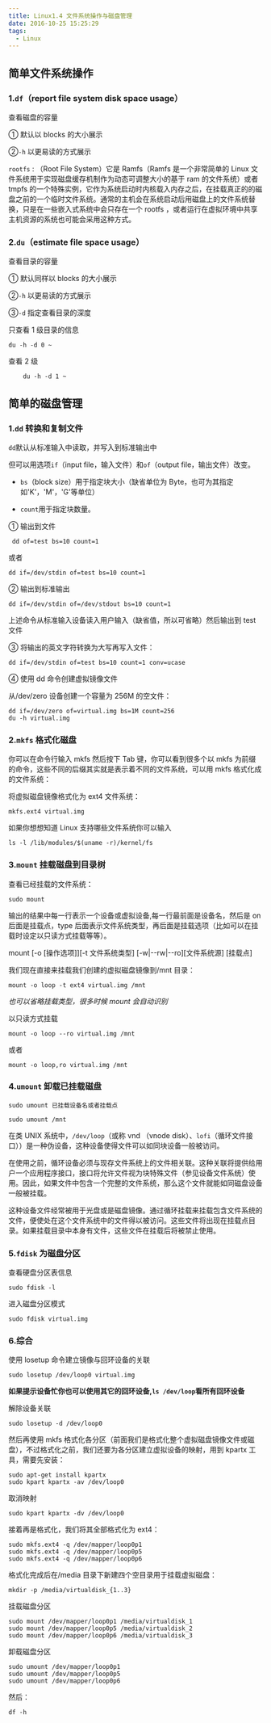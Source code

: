 ```yaml
---
title: Linux1.4 文件系统操作与磁盘管理
date: 2016-10-25 15:25:29
tags:
  - Linux
---
```


## 简单文件系统操作

### 1.`df`（report file system disk space usage）

查看磁盘的容量

① 默认以 blocks 的大小展示

②`-h` 以更易读的方式展示

`rootfs` : （Root File System）它是 Ramfs（Ramfs 是一个非常简单的 Linux 文件系统用于实现磁盘缓存机制作为动态可调整大小的基于 ram 的文件系统）或者 tmpfs 的一个特殊实例，它作为系统启动时内核载入内存之后，在挂载真正的的磁盘之前的一个临时文件系统。通常的主机会在系统启动后用磁盘上的文件系统替换，只是在一些嵌入式系统中会只存在一个 rootfs ，或者运行在虚拟环境中共享主机资源的系统也可能会采用这种方式。

### 2.`du`（estimate file space usage）

查看目录的容量

① 默认同样以 blocks 的大小展示

②`-h` 以更易读的方式展示

③`-d` 指定查看目录的深度

只查看 1 级目录的信息

```shell
du -h -d 0 ~
```

查看 2 级

```shell
    du -h -d 1 ~
```

## 简单的磁盘管理

### 1.`dd` 转换和复制文件

`dd`默认从标准输入中读取，并写入到标准输出中

但可以用选项`if`（input file，输入文件）和`of`（output file，输出文件）改变。

- `bs`（block size）用于指定块大小（缺省单位为 Byte，也可为其指定如'K'，'M'，'G'等单位）

- `count`用于指定块数量。

① 输出到文件

```shell
 dd of=test bs=10 count=1
```

或者

```shell
dd if=/dev/stdin of=test bs=10 count=1
```

② 输出到标准输出

```shell
dd if=/dev/stdin of=/dev/stdout bs=10 count=1
```

上述命令从标准输入设备读入用户输入（缺省值，所以可省略）然后输出到 test 文件

③ 将输出的英文字符转换为大写再写入文件：

```shell
dd if=/dev/stdin of=test bs=10 count=1 conv=ucase
```

④ 使用 dd 命令创建虚拟镜像文件

从/dev/zero 设备创建一个容量为 256M 的空文件：

```shell
dd if=/dev/zero of=virtual.img bs=1M count=256
du -h virtual.img
```

### 2.`mkfs` 格式化磁盘

你可以在命令行输入 mkfs 然后按下 Tab 键，你可以看到很多个以 mkfs 为前缀的命令，这些不同的后缀其实就是表示着不同的文件系统，可以用 mkfs 格式化成的文件系统：

将虚拟磁盘镜像格式化为 ext4 文件系统：

```shell
mkfs.ext4 virtual.img
```

如果你想想知道 Linux 支持哪些文件系统你可以输入

```shell
ls -l /lib/modules/$(uname -r)/kernel/fs
```

### 3.`mount` 挂载磁盘到目录树

查看已经挂载的文件系统：

```shell
sudo mount
```

输出的结果中每一行表示一个设备或虚拟设备,每一行最前面是设备名，然后是 on 后面是挂载点，type 后面表示文件系统类型，再后面是挂载选项（比如可以在挂载时设定以只读方式挂载等等）。

mount [-o [操作选项]][-t 文件系统类型] [-w|--rw|--ro][文件系统源] [挂载点]

我们现在直接来挂载我们创建的虚拟磁盘镜像到/mnt 目录：

```shell
mount -o loop -t ext4 virtual.img /mnt
```

_也可以省略挂载类型，很多时候 mount 会自动识别_

以只读方式挂载

```shell
mount -o loop --ro virtual.img /mnt
```

或者

```shell
mount -o loop,ro virtual.img /mnt
```

### 4.`umount` 卸载已挂载磁盘

`sudo umount 已挂载设备名或者挂载点`

```shell
sudo umount /mnt
```

在类 UNIX 系统中，`/dev/loop`（或称 vnd （vnode disk）、`lofi`（循环文件接口））是一种伪设备，这种设备使得文件可以如同块设备一般被访问。

在使用之前，循环设备必须与现存文件系统上的文件相关联。这种关联将提供给用户一个应用程序接口，接口将允许文件视为块特殊文件（参见设备文件系统）使用。因此，如果文件中包含一个完整的文件系统，那么这个文件就能如同磁盘设备一般被挂载。

这种设备文件经常被用于光盘或是磁盘镜像。通过循环挂载来挂载包含文件系统的文件，便使处在这个文件系统中的文件得以被访问。这些文件将出现在挂载点目录。如果挂载目录中本身有文件，这些文件在挂载后将被禁止使用。

### 5.`fdisk` 为磁盘分区

查看硬盘分区表信息

```shell
sudo fdisk -l
```

进入磁盘分区模式

```shell
sudo fdisk virtual.img
```

### 6.综合

使用 losetup 命令建立镜像与回环设备的关联

```shell
sudo losetup /dev/loop0 virtual.img
```

**如果提示设备忙你也可以使用其它的回环设备,`ls /dev/loop`看所有回环设备**

解除设备关联
​

```shell
sudo losetup -d /dev/loop0
```

然后再使用 mkfs 格式化各分区（前面我们是格式化整个虚拟磁盘镜像文件或磁盘），不过格式化之前，我们还要为各分区建立虚拟设备的映射，用到 kpartx 工具，需要先安装：

```shell
sudo apt-get install kpartx
sudo kpart kpartx -av /dev/loop0
```

取消映射
​

```shell
sudo kpart kpartx -dv /dev/loop0
```

接着再是格式化，我们将其全部格式化为 ext4：

```shell
sudo mkfs.ext4 -q /dev/mapper/loop0p1
sudo mkfs.ext4 -q /dev/mapper/loop0p5
sudo mkfs.ext4 -q /dev/mapper/loop0p6
```

格式化完成后在/media 目录下新建四个空目录用于挂载虚拟磁盘：

```shell
mkdir -p /media/virtualdisk_{1..3}
```

挂载磁盘分区

```shell
sudo mount /dev/mapper/loop0p1 /media/virtualdisk_1
sudo mount /dev/mapper/loop0p5 /media/virtualdisk_2
sudo mount /dev/mapper/loop0p6 /media/virtualdisk_3
```

卸载磁盘分区

```shell
sudo umount /dev/mapper/loop0p1
sudo umount /dev/mapper/loop0p5
sudo umount /dev/mapper/loop0p6
```

然后：

```shell
df -h
```
